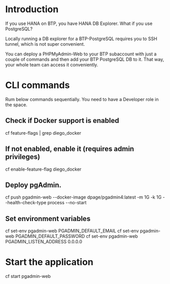 # Introduction
If you use HANA on BTP, you have HANA DB Explorer. 
What if you use PostgreSQL?

Locally running a DB explorer for a BTP-PostgreSQL requires you to SSH tunnel, which is not super convenient.

You can deploy a PHPMyAdmin-Web to your BTP subaccount with just a couple of commands and then add your BTP PostgreSQL DB to it. That way, your whole team can access it conveniently.

# CLI commands
Rum below commands sequentially. You need to have a Developer role in the space. 

## Check if Docker support is enabled
cf feature-flags | grep diego_docker

## If not enabled, enable it (requires admin privileges)
cf enable-feature-flag diego_docker

## Deploy pgAdmin. 
cf push pgadmin-web --docker-image dpage/pgadmin4:latest -m 1G -k 1G --health-check-type process --no-start

## Set environment variables
cf set-env pgadmin-web PGADMIN_DEFAULT_EMAIL <Provide a user ID that you will use to connect to PHPMyAdmin>
cf set-env pgadmin-web PGADMIN_DEFAULT_PASSWORD <Provide a password>
cf set-env pgadmin-web PGADMIN_LISTEN_ADDRESS 0.0.0.0

# Start the application
cf start pgadmin-web
